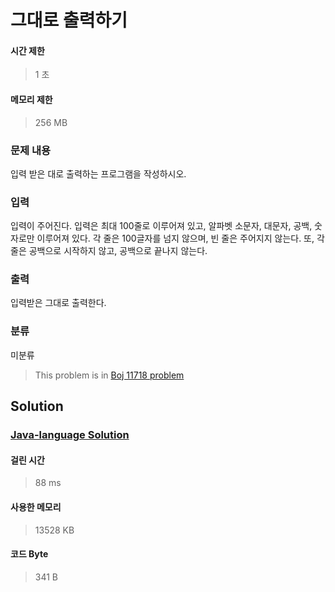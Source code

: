 # 그대로 출력하기
#### 시간 제한
> 1 초
#### 메모리 제한
> 256 MB
### 문제 내용

입력 받은 대로 출력하는 프로그램을 작성하시오.

### 입력

입력이 주어진다. 입력은 최대 100줄로 이루어져 있고, 알파벳 소문자, 대문자, 공백, 숫자로만 이루어져 있다. 각 줄은 100글자를 넘지 않으며, 빈 줄은 주어지지 않는다. 또, 각 줄은 공백으로 시작하지 않고, 공백으로 끝나지 않는다.

### 출력

입력받은 그대로 출력한다.

### 분류
미분류
> This problem is in [Boj 11718 problem](https://www.acmicpc.net/problem/11718)

## Solution
### [Java-language Solution](./main.java)
#### 걸린 시간
> 88 ms
#### 사용한 메모리
> 13528 KB
#### 코드 Byte
> 341 B
